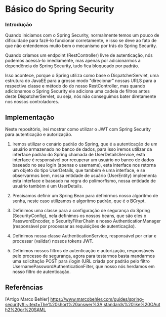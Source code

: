 # Básico do Spring Security

### Introdução
Quando iniciamos com o Spring Security, normalmente temos um pouco de dificuldade para fazê-lo funcionar corretamente, e isso se deve ao fato de que não entendemos muito bem o mecanismo por trás do Spring Security.

Quando criamos um endpoint (RestController) livre de autenticação, nós podemos acessá-lo imediamente, mas apenas por adicionarmos a dependência do Spring Security, tudo fica bloqueado por padrão.

Isso acontece, porque o Spring utiliza como base o DispatcherServlet, uma estrutura do JavaEE para a grosso modo "direcionar" nossas URLS para a respectiva classe e método do do nosso RestController, mas quando adicionamos o Spring Security ele adiciona uma cadeia de filtros antes deste DispatcherServlet, ou seja, nós não conseguimos bater diretamente nos nossos controladores.

## Implementação

Neste repositório, irei mostrar como utilizar o JWT com Spring Security para autenticação e autorização.

1. Iremos utilizar o cenário padrão do Spring, que é a autenticação de um usuário armazenado no banco de dados,
para isso iremos utilizar da interface padrão do Spring chamada de UserDetailsService, esta interface é responsável por recuperar um usuário no banco de dados baseado no seu login (apenas o username), esta interface nos retorna um objeto do tipo UserDetails, que também é uma interface, e se observarmos bem, nossa entidade de usuário (UserEntity) implementa esta interface e baseado na regra do polimorfismo, nossa entidade de usuário também é um UserDetails.

2. Precisamos definir um Spring Bean para definirmos nosso algoritmo de senha, neste caso utilizamos o algoritmo padrão, que é o BCrypt.

3. Definimos uma classe para a configuração de segurança do Spring (SecurityConfig), nela definimos os nossos beans, que são eles o PasswordEncoder, o SecurityFilterChain e nosso AuthenticationManager (responsável por processar as requisições de autenticação).

4. Definimos nossa classe AuthenticationService, responsável por criar e processar (validar) nossos tokens JWT.

5. Definimos nossos filtros de autenticação e autorização, responsáveis pelo processo de segurança, agora para testarmos basta mandarmos uma solicitação POST para /login (URL criada por padrão pelo filtro UsernamePasswordAuthenticationFilter, que nosso nós herdamos em nosso filtro de autenticação.

## Referências
[Artigo Marco Behler] https://www.marcobehler.com/guides/spring-security#:~:text=The%20short%20answer%3A,standards%20like%20OAuth2%20or%20SAML
